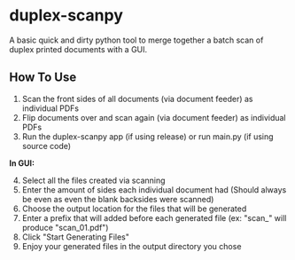 # duplex-scanpy
A basic quick and dirty python tool to merge together a batch scan of duplex printed documents with a GUI. 

## How To Use
1. Scan the front sides of all documents (via document feeder) as individual PDFs
2. Flip documents over and scan again (via document feeder) as individual PDFs
3. Run the duplex-scanpy app (if using release) or run main.py (if using source code)

**In GUI:**

4. Select all the files created via scanning
5. Enter the amount of sides each individual document had (Should always be even as even the blank backsides were scanned)
6. Choose the output location for the files that will be generated
7. Enter a prefix that will added before each generated file (ex: "scan_" will produce "scan_01.pdf")
8. Click "Start Generating Files"
9. Enjoy your generated files in the output directory you chose

